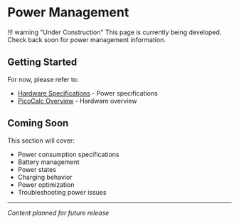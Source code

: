 # Power Management

!!! warning "Under Construction"
    This page is currently being developed. Check back soon for power management information.

## Getting Started

For now, please refer to:

- [Hardware Specifications](specifications.md) - Power specifications
- [PicoCalc Overview](picocalc.md) - Hardware overview

## Coming Soon

This section will cover:

- Power consumption specifications
- Battery management
- Power states
- Charging behavior
- Power optimization
- Troubleshooting power issues

---

*Content planned for future release*
